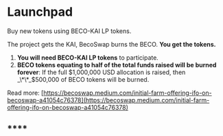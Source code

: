 # Launchpad

Buy new tokens using BECO-KAI LP tokens.

The project gets the KAI, BecoSwap burns the BECO. **You get the tokens.**

1. **You will need BECO-KAI LP tokens** to participate.
2. **BECO tokens equating to half of the total funds raised will be burned forever**: If the full $1,000,000 USD allocation is raised, then _\*\*_$500,000 of BECO tokens will be burned.

Read more: [https://becoswap.medium.com/initial-farm-offering-ifo-on-becoswap-a41054c76378](https://becoswap.medium.com/initial-farm-offering-ifo-on-becoswap-a41054c76378)

## \*\*\*\*


